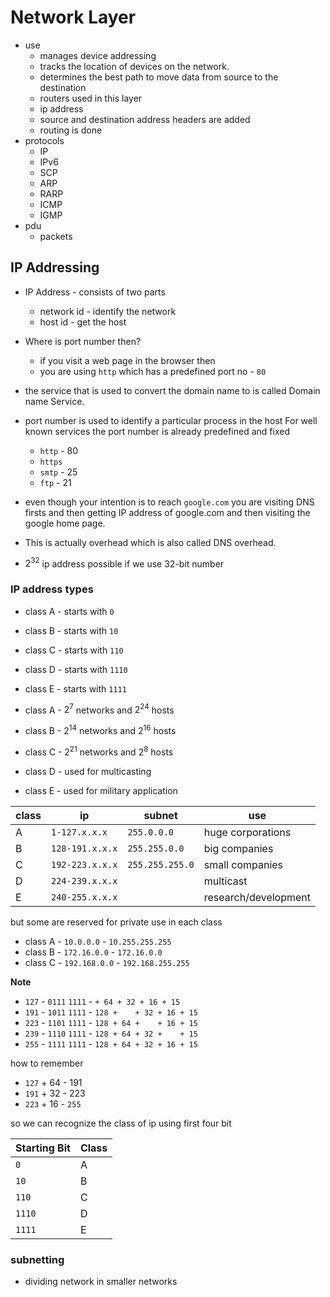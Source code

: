 # Network Layer

- use
    - manages device addressing
    - tracks the location of devices on the network.
    - determines the best path to move data from source to the destination
    - routers used in this layer
    - ip address
    - source and destination address headers are added
    - routing is done
- protocols
    - IP
    - IPv6
    - SCP
    - ARP
    - RARP
    - ICMP
    - IGMP
- pdu
    - packets

## IP Addressing

- IP Address - consists of two parts
    - network id - identify the network
    - host id - get the host
- Where is port number then?
    - if you visit a web page in the browser then
    - you are using `http` which has a predefined port no - `80`

- the service that is used to convert the domain name to is called
  Domain name Service.
- port number is used to identify a particular process in the host
  For well known services the port number is already
  predefined and fixed
    - `http` - 80
    - `https`
    - `smtp` - 25
    - `ftp` - 21
- even though your intention is to reach `google.com` you are visiting DNS firsts and then getting IP address of google.com and then visiting the google home page.
- This is actually overhead which is also called DNS overhead.

- $2^32$ ip address possible if we use 32-bit number

### IP address types

- class A - starts with `0`
- class B - starts with `10`
- class C - starts with `110`
- class D - starts with `1110`
- class E - starts with `1111`

- class A - $2^7$ networks and $2^{24}$ hosts
- class B - $2^{14}$ networks and $2^{16}$ hosts
- class C - $2^{21}$ networks and $2^8$ hosts
- class D - used for multicasting
- class E - used for military application

|class | ip              |subnet          |         use          |
|------|-----------------|----------------|----------------------|
|A     | `1-127.x.x.x`   | `255.0.0.0`    | huge corporations    |
|B     | `128-191.x.x.x` | `255.255.0.0`  | big companies        |
|C     | `192-223.x.x.x` | `255.255.255.0`| small companies      |
|D     | `224-239.x.x.x` |                | multicast            |
|E     | `240-255.x.x.x` |                | research/development |

but some are reserved for private use in each class

- class A - `10.0.0.0` - `10.255.255.255`
- class B - `172.16.0.0` - `172.16.0.0`
- class C - `192.168.0.0` - `192.168.255.255`

**Note**

- `127` - `0111` `1111` - `+ 64 + 32 + 16 + 15`
- `191` - `1011` `1111` - `128 +    + 32 + 16 + 15`
- `223` - `1101` `1111` - `128 + 64 +    + 16 + 15`
- `239` - `1110` `1111` - `128 + 64 + 32 +    + 15`
- `255` - `1111` `1111` - `128 + 64 + 32 + 16 + 15`

how to remember

- `127` + 64 - 191
- `191` + 32 - 223
- `223` + 16 - `255`

so we can recognize the class of ip using first four bit

| Starting Bit | Class |
|--------------|-------|
| `0`          |   A   |
| `10`         |   B   |
| `110`        |   C   |
| `1110`       |   D   |
| `1111`       |   E   |

### subnetting

- dividing network in smaller networks
